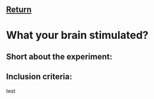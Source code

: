 [Return](https://uitpsypro.github.io/1/)
---

# What your brain stimulated?

## Short about the experiment: 





## Inclusion criteria: 



test
